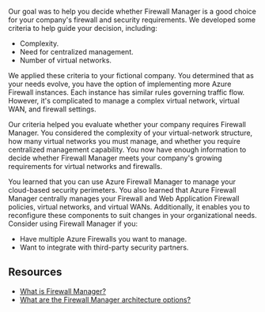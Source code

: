 Our goal was to help you decide whether Firewall Manager is a good choice for your company's firewall and security requirements. We developed some criteria to help guide your decision, including:

- Complexity.
- Need for centralized management.
- Number of virtual networks.

We applied these criteria to your fictional company. You determined that as your needs evolve, you have the option of implementing more Azure Firewall instances. Each instance has similar rules governing traffic flow. However, it's complicated to manage a complex virtual network, virtual WAN, and firewall settings.

Our criteria helped you evaluate whether your company requires Firewall Manager. You considered the complexity of your virtual-network structure, how many virtual networks you must manage, and whether you require centralized management capability. You now have enough information to decide whether Firewall Manager meets your company's growing requirements for virtual networks and firewalls.

You learned that you can use Azure Firewall Manager to manage your cloud-based security perimeters. You also learned that Azure Firewall Manager centrally manages your Firewall and Web Application Firewall policies, virtual networks, and virtual WANs. Additionally, it enables you to reconfigure these components to suit changes in your organizational needs. Consider using Firewall Manager if you:

- Have multiple Azure Firewalls you want to manage.
- Want to integrate with third-party security partners.

## Resources

- [What is Firewall Manager?](/azure/firewall-manager/overview?azure-portal=true)
- [What are the Firewall Manager architecture options?](/azure/firewall-manager/vhubs-and-vnets?azure-portal=true)
